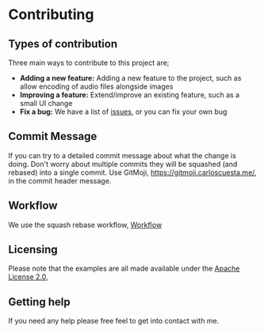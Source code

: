 # Contributing

## Types of contribution

Three main ways to contribute to this project are;

- **Adding a new feature:** Adding a new feature to the project, such as allow encoding of audio files alongside images
- **Improving a feature:** Extend/improve an existing feature, such as a small UI change
- **Fix a bug:** We have a list of [issues](https://github.com/hmajid2301/Stegappasaurus/issues), or you can fix your own bug

## Commit Message

If you can try to a detailed commit message about what the change is doing. Don't worry about multiple commits they will be squashed (and rebased) into a single commit. Use GitMoji, https://gitmoji.carloscuesta.me/, in the commit header message.

## Workflow

We use the squash rebase workflow, [Workflow](https://blog.carbonfive.com/2017/08/28/always-squash-and-rebase-your-git-commits/)

## Licensing

Please note that the examples are all made available under the
[Apache License 2.0](https://github.com/hmajid2301/Stegappasaurus/blob/master/LICENSE),

## Getting help

If you need any help please free feel to get into contact with me.
